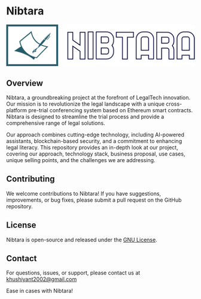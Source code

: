 # Nibtara

![DockerPulse](static/combined.png)

## Overview

Nibtara, a groundbreaking project at the forefront of LegalTech innovation. Our mission is to revolutionize the legal landscape with a unique cross-platform pre-trial conferencing system based on Ethereum smart contracts. Nibtara is designed to streamline the trial process and provide a comprehensive range of legal solutions.

Our approach combines cutting-edge technology, including AI-powered assistants, blockchain-based security, and a commitment to enhancing legal literacy. This repository provides an in-depth look at our project, covering our approach, technology stack, business proposal, use cases, unique selling points, and the challenges we are addressing.

## Contributing
We welcome contributions to Nibtara! If you have suggestions, improvements, or bug fixes, please submit a pull request on the GitHub repository.

## License
Nibtara is open-source and released under the [GNU License](./LICENSE). 

## Contact
For questions, issues, or support, please contact us at khushiyant2002@gmail.com

Ease in cases with Nibtara! 